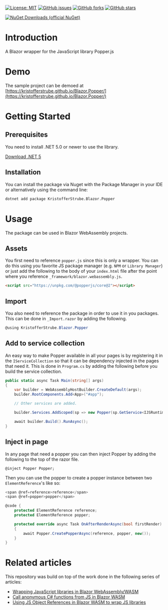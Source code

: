[![License: MIT](https://img.shields.io/badge/License-MIT-yellow.svg)](/LICENSE.md)
[![GitHub issues](https://img.shields.io/github/issues/KristofferStrube/Popperize)](https://github.com/KristofferStrube/Popperize/issues)
[![GitHub forks](https://img.shields.io/github/forks/KristofferStrube/Popperize)](https://github.com/KristofferStrube/Popperize/network/members)
[![GitHub stars](https://img.shields.io/github/stars/KristofferStrube/Popperize)](https://github.com/KristofferStrube/Popperize/stargazers)

[![NuGet Downloads (official NuGet)](https://img.shields.io/nuget/dt/KristofferStrube.Blazor.Popper?label=NuGet%20Downloads)](https://www.nuget.org/packages/KristofferStrube.Blazor.Popper/)  

# Introduction
A Blazor wrapper for the JavaScript library Popper.js

# Demo

The sample project can be demoed at [https://kristofferstrube.github.io/Blazor.Popper/](https://kristofferstrube.github.io/Blazor.Popper/)

# Getting Started
## Prerequisites
You need to install .NET 5.0 or newer to use the library.

[Download .NET 5](https://dotnet.microsoft.com/download/dotnet/5.0)

## Installation
You can install the package via Nuget with the Package Manager in your IDE or alternatively using the command line:
```bash
dotnet add package KristofferStrube.Blazor.Popper
```

# Usage
The package can be used in Blazor WebAssembly projects.
## Assets
You first need to reference `popper.js` since this is only a wrapper. You can do this using you favorite JS package manager (e.g. `NPM` or `Library Manager`) or just add the following to the body of your `index.html` file after the point where you reference `_framework/blazor.webassembly.js`.
```html
<script src="https://unpkg.com/@popperjs/core@2"></script>
```
## Import
You also need to reference the package in order to use it in you packages. This can be done in `_Import.razor` by adding the following.
```csharp
@using KristofferStrube.Blazor.Popper
```
## Add to service collection
An easy way to make Popper available in all your pages is by registering it in the `IServiceCollection` so that it can be dependency injected in the pages that need it. This is done in `Program.cs` by adding the following before you build the service collection.
```csharp
public static async Task Main(string[] args)
{
    var builder = WebAssemblyHostBuilder.CreateDefault(args);
    builder.RootComponents.Add<App>("#app");

    // Other services are added.

    builder.Services.AddScoped(sp => new Popper(sp.GetService<IJSRuntime>()));

    await builder.Build().RunAsync();
}
```
## Inject in page
In any page that need a popper you can then inject Popper by adding the following to the top of the razor file.
```
@inject Popper Popper;
```
Then you can use the popper to create a popper instance between two `ElementReference`'s like so:
```csharp
<span @ref=reference>reference</span>
<span @ref=popper>popper</span>

@code {
    protected ElementReference reference;
    protected ElementReference popper;

    protected override async Task OnAfterRenderAsync(bool firstRender)
    {
        await Popper.CreatePopperAsync(reference, popper, new());
    }
}
```

# Related articles
This repository was build on top of the work done in the following series of articles:

- [Wrapping JavaScript libraries in Blazor WebAssembly/WASM](https://blog.elmah.io/wrapping-javascript-libraries-in-blazor-webassembly-wasm/)
- [Call anonymous C# functions from JS in Blazor WASM](https://blog.elmah.io/call-anonymous-c-functions-from-js-in-blazor-wasm/)
- [Using JS Object References in Blazor WASM to wrap JS libraries](https://blog.elmah.io/using-js-object-references-in-blazor-wasm-to-wrap-js-libraries/)
